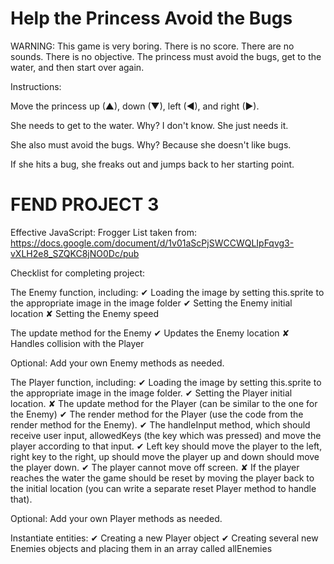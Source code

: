 Help the Princess Avoid the Bugs
================================

WARNING: This game is very boring. There is no score. There are no sounds. There is no objective. The princess must avoid the bugs, get to the water, and then start over again.

Instructions:

Move the princess up (▲), down (▼), left (◄), and right (►).

She needs to get to the water. Why? I don't know. She just needs it.

She also must avoid the bugs. Why? Because she doesn't like bugs.

If she hits a bug, she freaks out and jumps back to her starting point.


FEND PROJECT 3
================================
Effective JavaScript: Frogger
List taken from: https://docs.google.com/document/d/1v01aScPjSWCCWQLIpFqvg3-vXLH2e8_SZQKC8jNO0Dc/pub

Checklist for completing project:

The Enemy function, including:
    ✔ Loading the image by setting this.sprite to the appropriate image in the image folder
    ✔ Setting the Enemy initial location
    ✘ Setting the Enemy speed

The update method for the Enemy
    ✔ Updates the Enemy location
    ✘ Handles collision with the Player

Optional: Add your own Enemy methods as needed.

The Player function, including:
    ✔ Loading the image by setting this.sprite to the appropriate image in the image folder.
    ✔ Setting the Player initial location.
    ✘ The update method for the Player (can be similar to the one for the Enemy)
    ✔ The render method for the Player (use the code from the render method for the Enemy).
    ✔ The handleInput method, which should receive user input, allowedKeys (the key which was pressed) and move the player according to that input.
    ✔ Left key should move the player to the left, right key to the right, up should move the player up and down should move the player down.
    ✔ The player cannot move off screen.
    ✘ If the player reaches the water the game should be reset by moving the player back to the initial location (you can write a separate reset Player method to handle that).

Optional: Add your own Player methods as needed.

Instantiate entities:
    ✔ Creating a new Player object
    ✔ Creating several new Enemies objects and placing them in an array called allEnemies
